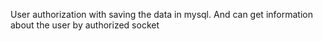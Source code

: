 User authorization with saving the data in mysql.
And can get information about the user by authorized socket
